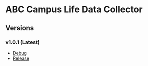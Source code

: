 # ABC Campus Life Data Collector

## Versions
### v1.0.1 (Latest)
* [Debug](./debug/kaist.iclab.abc-v1.0.1-debug.apk)
* [Release](./release/kaist.iclab.abc-v1.0.1-release.apk)
